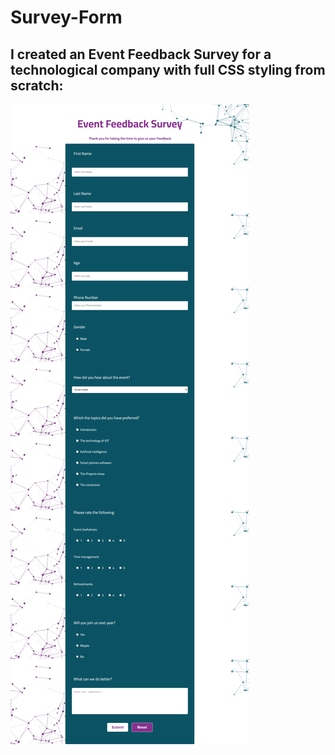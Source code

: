 # Survey-Form

## I created an Event Feedback Survey for a technological company with full CSS styling from scratch:


![Survey-Form Photo](./survey_.png)